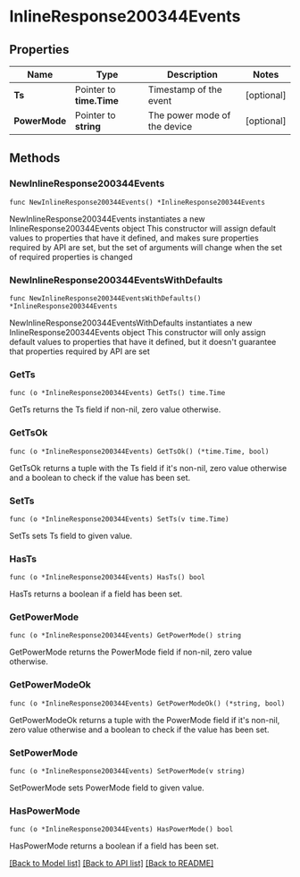 # InlineResponse200344Events

## Properties

Name | Type | Description | Notes
------------ | ------------- | ------------- | -------------
**Ts** | Pointer to **time.Time** | Timestamp of the event | [optional] 
**PowerMode** | Pointer to **string** | The power mode of the device | [optional] 

## Methods

### NewInlineResponse200344Events

`func NewInlineResponse200344Events() *InlineResponse200344Events`

NewInlineResponse200344Events instantiates a new InlineResponse200344Events object
This constructor will assign default values to properties that have it defined,
and makes sure properties required by API are set, but the set of arguments
will change when the set of required properties is changed

### NewInlineResponse200344EventsWithDefaults

`func NewInlineResponse200344EventsWithDefaults() *InlineResponse200344Events`

NewInlineResponse200344EventsWithDefaults instantiates a new InlineResponse200344Events object
This constructor will only assign default values to properties that have it defined,
but it doesn't guarantee that properties required by API are set

### GetTs

`func (o *InlineResponse200344Events) GetTs() time.Time`

GetTs returns the Ts field if non-nil, zero value otherwise.

### GetTsOk

`func (o *InlineResponse200344Events) GetTsOk() (*time.Time, bool)`

GetTsOk returns a tuple with the Ts field if it's non-nil, zero value otherwise
and a boolean to check if the value has been set.

### SetTs

`func (o *InlineResponse200344Events) SetTs(v time.Time)`

SetTs sets Ts field to given value.

### HasTs

`func (o *InlineResponse200344Events) HasTs() bool`

HasTs returns a boolean if a field has been set.

### GetPowerMode

`func (o *InlineResponse200344Events) GetPowerMode() string`

GetPowerMode returns the PowerMode field if non-nil, zero value otherwise.

### GetPowerModeOk

`func (o *InlineResponse200344Events) GetPowerModeOk() (*string, bool)`

GetPowerModeOk returns a tuple with the PowerMode field if it's non-nil, zero value otherwise
and a boolean to check if the value has been set.

### SetPowerMode

`func (o *InlineResponse200344Events) SetPowerMode(v string)`

SetPowerMode sets PowerMode field to given value.

### HasPowerMode

`func (o *InlineResponse200344Events) HasPowerMode() bool`

HasPowerMode returns a boolean if a field has been set.


[[Back to Model list]](../README.md#documentation-for-models) [[Back to API list]](../README.md#documentation-for-api-endpoints) [[Back to README]](../README.md)


